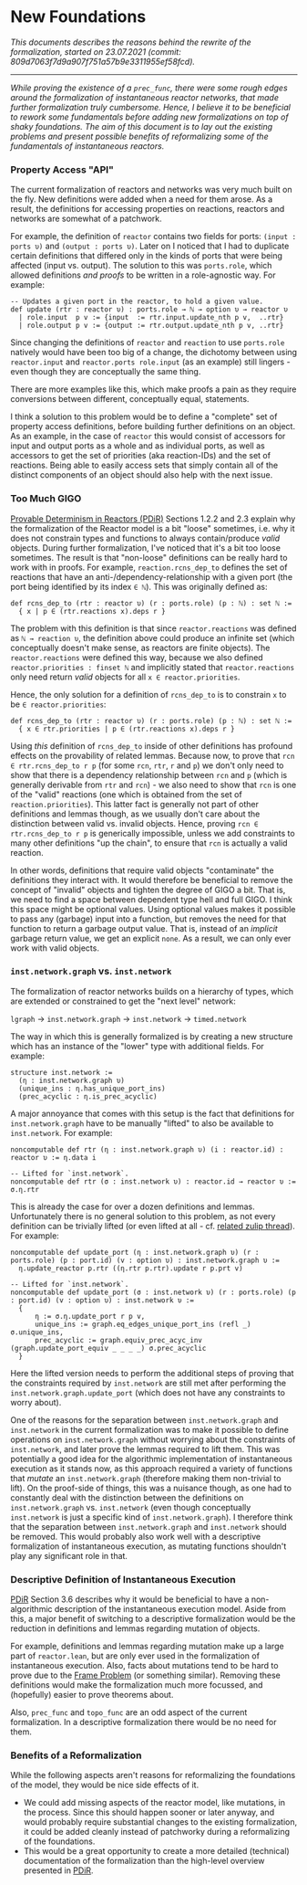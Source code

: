 # New Foundations

*This documents describes the reasons behind the rewrite of the formalization, started on 23.07.2021 (commit: 809d7063f7d9a907f751a57b9e3311955ef58fcd).*

---

*While proving the existence of a `prec_func`, there were some rough edges around the formalization of instantaneous reactor networks, that made further formalization truly cumbersome. Hence, I believe it to be beneficial to rework some fundamentals before adding new formalizations on top of shaky foundations.
The aim of this document is to lay out the existing problems and present possible benefits of reformalizing some of the fundamentals of instantaneous reactors.*

### Property Access "API"

The current formalization of reactors and networks was very much built on the fly. New definitions were added when a need for them arose. As a result, the definitions for accessing properties on reactions, reactors and networks are somewhat of a patchwork. 

For example, the definition of `reactor` contains two fields for ports: `(input : ports υ)` and `(output : ports υ)`. Later on I noticed that I had to duplicate certain definitions that differed only in the kinds of ports that were being affected (input vs. output). The solution to this was `ports.role`, which allowed definitions *and proofs* to be written in a role-agnostic way. For example:

```lean
-- Updates a given port in the reactor, to hold a given value.
def update (rtr : reactor υ) : ports.role → ℕ → option υ → reactor υ
  | role.input  p v := {input  := rtr.input.update_nth p v,  ..rtr}
  | role.output p v := {output := rtr.output.update_nth p v, ..rtr}
```

Since changing the definitions of `reactor` and `reaction` to use `ports.role` natively would have been too big of a change, the dichotomy between using `reactor.input` and `reactor.ports role.input` (as an example) still lingers - even though they are conceptually the same thing.

There are more examples like this, which make proofs a pain as they require conversions between different, conceptually equal, statements.

I think a solution to this problem would be to define a "complete" set of property access definitions, before building further definitions on an object.
As an example, in the case of `reactor` this would consist of accessors for input and output ports as a whole and as individual ports, as well as accessors to get the set of priorities (aka reaction-IDs) and the set of reactions.
Being able to easily access sets that simply contain all of the distinct components of an object should also help with the next issue. 

### Too Much GIGO

[Provable Determinism in Reactors (PDiR)](https://github.com/marcusrossel/bachelors-thesis/blob/main/Thesis/Thesis.pdf) Sections 1.2.2 and 2.3 explain why the formalization of the Reactor model is a bit "loose" sometimes, i.e. why it does not constrain types and functions to always contain/produce *valid* objects. During further formalization, I've noticed that it's a bit too loose sometimes. The result is that "non-loose" definitions can be really hard to work with in proofs. For example, `reaction.rcns_dep_to` defines the set of reactions that have an anti-/dependency-relationship with a given port (the port being identified by its index `∈ ℕ`).
This was originally defined as:

```lean
def rcns_dep_to (rtr : reactor υ) (r : ports.role) (p : ℕ) : set ℕ :=
  { x | p ∈ (rtr.reactions x).deps r }
```

The problem with this definition is that since `reactor.reactions` was defined as `ℕ → reaction υ`, the definition above could produce an infinite set (which conceptually doesn't make sense, as reactors are finite objects).
The `reactor.reactions` were defined this way, because we also defined `reactor.priorities : finset ℕ` and implicitly stated that `reactor.reactions` only need return *valid* objects for all `x ∈ reactor.priorities`.

Hence, the only solution for a definition of `rcns_dep_to` is to constrain `x` to be `∈ reactor.priorities`:

```lean
def rcns_dep_to (rtr : reactor υ) (r : ports.role) (p : ℕ) : set ℕ :=
  { x ∈ rtr.priorities | p ∈ (rtr.reactions x).deps r }
```

Using *this* definition of `rcns_dep_to` inside of other definitions has profound effects on the provability of related lemmas.
Because now, to prove that `rcn ∈ rtr.rcns_dep_to r p` (for some `rcn`, `rtr`, `r` and `p`) we don't only need to show that there is a dependency relationship between `rcn` and `p` (which is generally derivable from `rtr` and `rcn`) - we also need to show that `rcn` is one of the "valid" reactions (one which is obtained from the set of `reaction.priorities`).
This latter fact is generally not part of other definitions and lemmas though, as we usually don't care about the distinction between valid vs. invalid objects.
Hence, proving `rcn ∈ rtr.rcns_dep_to r p` is generically impossible, unless we add constraints to many other definitions "up the chain", to ensure that `rcn` is actually a valid reaction.

In other words, definitions that require valid objects "contaminate" the definitions they interact with.
It would therefore be beneficial to remove the concept of "invalid" objects and tighten the degree of GIGO a bit.
That is, we need to find a space between dependent type hell and full GIGO. I think this space might be optional values.
Using optional values makes it possible to pass any (garbage) input into a function, but removes the need for that function to return a garbage output value.
That is, instead of an *implicit* garbage return value, we get an explicit `none`.
As a result, we can only ever work with valid objects.

### `inst.network.graph` vs. `inst.network`

The formalization of reactor networks builds on a hierarchy of types, which are extended or constrained to get the "next level" network:

`lgraph` → `inst.network.graph` → `inst.network` → `timed.network`

The way in which this is generally formalized is by creating a new structure which has an instance of the "lower" type with additional fields. For example:

```lean
structure inst.network :=
  (η : inst.network.graph υ)
  (unique_ins : η.has_unique_port_ins)
  (prec_acyclic : η.is_prec_acyclic)
```

A major annoyance that comes with this setup is the fact that definitions for `inst.network.graph` have to be manually "lifted" to also be available to `inst.network`. For example:

```lean
noncomputable def rtr (η : inst.network.graph υ) (i : reactor.id) : reactor υ := η.data i

-- Lifted for `inst.network`.
noncomputable def rtr (σ : inst.network υ) : reactor.id → reactor υ := σ.η.rtr
```

This is already the case for over a dozen definitions and lemmas.
Unfortunately there is no general solution to this problem, as not every definition can be trivially lifted (or even lifted at all - cf. [related zulip thread](https://leanprover.zulipchat.com/#narrow/stream/113489-new-members/topic/Building.20up.20types)). For example: 

```lean
noncomputable def update_port (η : inst.network.graph υ) (r : ports.role) (p : port.id) (v : option υ) : inst.network.graph υ :=
  η.update_reactor p.rtr ((η.rtr p.rtr).update r p.prt v)

-- Lifted for `inst.network`.
noncomputable def update_port (σ : inst.network υ) (r : ports.role) (p : port.id) (v : option υ) : inst.network υ :=
  {
      η := σ.η.update_port r p v,
      unique_ins := graph.eq_edges_unique_port_ins (refl _) σ.unique_ins,
      prec_acyclic := graph.equiv_prec_acyc_inv (graph.update_port_equiv _ _ _ _) σ.prec_acyclic
  }
```

Here the lifted version needs to perform the additional steps of proving that the constraints required by `inst.network` are still met after performing the `inst.network.graph.update_port` (which does not have any constraints to worry about). 

One of the reasons for the separation between `inst.network.graph` and `inst.network` in the current formalization was to make it possible to define operations on `inst.network.graph` without worrying about the constraints of `inst.network`, and later prove the lemmas required to lift them. This was potentially a good idea for the algorithmic implementation of instantaneous execution as it stands now, as this approach required a variety of functions that *mutate* an `inst.network.graph` (therefore making them non-trivial to lift). On the proof-side of things, this was a nuisance though, as one had to constantly deal with the distinction between the definitions on `inst.network.graph` vs. `inst.network` (even though conceptually `inst.network` is just a specific kind of `inst.network.graph`).
I therefore think that the separation between `inst.network.graph` and `inst.network` should be removed.
This would probably also work well with a descriptive formalization of instantaneous execution, as mutating functions shouldn't play any significant role in that.

### Descriptive Definition of Instantaneous Execution

[PDiR](https://github.com/marcusrossel/bachelors-thesis/blob/main/Thesis/Thesis.pdf) Section 3.6 describes why it would be beneficial to have a non-algorithmic description of the instantaneous execution model.
Aside from this, a major benefit of switching to a descriptive formalization would be the reduction in definitions and lemmas regarding mutation of objects.

For example, definitions and lemmas regarding mutation make up a large part of `reactor.lean`, but are only ever used in the formalization of instantaneous execution. 
Also, facts about mutations tend to be hard to prove due to the [Frame Problem](https://en.wikipedia.org/wiki/Frame_problem) (or something similar).
Removing these definitions would make the formalization much more focussed, and (hopefully) easier to prove theorems about.

Also, `prec_func` and `topo_func` are an odd aspect of the current formalization. 
In a descriptive formalization there would be no need for them.

### Benefits of a Reformalization

While the following aspects aren't reasons for reformalizing the foundations of the model, they would be nice side effects of it.

* We could add missing aspects of the reactor model, like mutations, in the process. Since this should happen sooner or later anyway, and would probably require substantial changes to the existing formalization, it could be added cleanly instead of patchworky during a reformalizing of the foundations.
* This would be a great opportunity to create a more detailed (technical) documentation of the formalization than the high-level overview presented in [PDiR](https://github.com/marcusrossel/bachelors-thesis/blob/main/Thesis/Thesis.pdf).